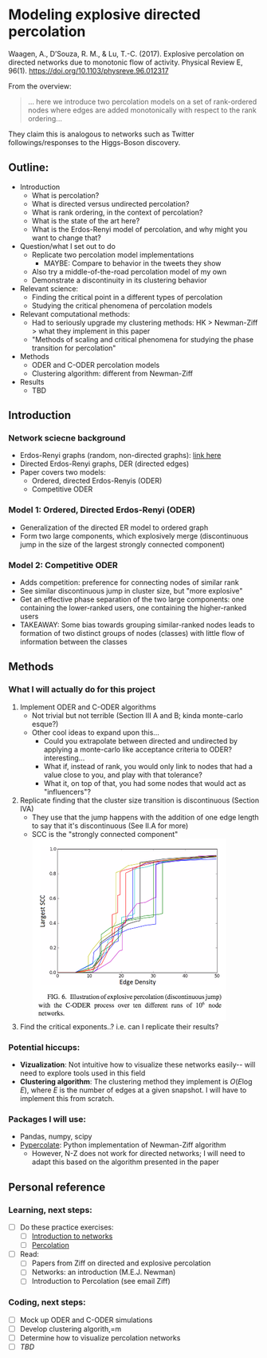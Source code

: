 # Modeling explosive directed percolation

Waagen, A., D’Souza, R. M., & Lu, T.-C. (2017). Explosive percolation on directed networks due to monotonic flow of activity. Physical Review E, 96(1). https://doi.org/10.1103/physreve.96.012317

From the overview:
> ... here we introduce two percolation models on a set of rank-ordered nodes where edges are added monotonically with respect to the rank ordering...

They claim this is analogous to networks such as Twitter followings/responses to the Higgs-Boson discovery.

## Outline:
- Introduction
  - What is percolation?
  - What is directed versus undirected percolation?
  - What is rank ordering, in the context of percolation?
  - What is the state of the art here?
  - What is the Erdos-Renyi model of percolation, and why might you want to change that?
- Question/what I set out to do
  - Replicate two percolation model implementations
    - MAYBE: Compare to behavior in the tweets they show
  - Also try a middle-of-the-road percolation model of my own
  - Demonstrate a discontinuity in its clustering behavior
- Relevant science:
  - Finding the critical point in a different types of percolation
  - Studying the critical phenomena of percolation models
- Relevant computational methods:
  - Had to seriously upgrade my clustering methods: HK > Newman-Ziff > what they implement in this paper
  - "Methods of scaling and critical phenomena for studying the phase transition for percolation"
- Methods
  - ODER and C-ODER percolation models
  - Clustering algorithm: different from Newman-Ziff
- Results
  - TBD

## Introduction
### Network sciecne background
- Erdos-Renyi graphs (random, non-directed graphs): [link here](https://en.wikipedia.org/wiki/Erd%C5%91s%E2%80%93R%C3%A9nyi_model)
- Directed Erdos-Renyi graphs, DER (directed edges)
- Paper covers two models:
  - Ordered, directed Erdos-Renyis (ODER)
  - Competitive ODER

### Model 1: Ordered, Directed Erdos-Renyi (ODER)
- Generalization of the directed ER model to ordered graph
- Form two large components, which explosively merge (discontinuous jump in the size of the largest strongly connected component)

### Model 2: Competitive ODER
- Adds competition: preference for connecting nodes of similar rank
- See similar discontinuous jump in cluster size, but "more explosive"
- Get an effective phase separation of the two large components: one containing the lower-ranked users, one containing the higher-ranked users
- TAKEAWAY: Some bias towards grouping similar-ranked nodes leads to formation of two distinct groups of nodes (classes) with little flow of information between the classes

## Methods
### What I will actually do for this project
1. Implement ODER and C-ODER algorithms
    - Not trivial but not terrible (Section III A and B; kinda monte-carlo esque?)
    - Other cool ideas to expand upon this...
      - Could you extrapolate between directed and undirected by applying a monte-carlo like acceptance criteria to ODER? interesting...
      - What if, instead of rank, you would only link to nodes that had a value close to you, and play with that tolerance?
      - What it, on top of that, you had some nodes that would act as "influencers"?
2. Replicate finding that the cluster size transition is discontinuous (Section IVA)
    - They use that the jump happens with the addition of one edge length to say that it's discontinuous (See II.A for more)
    - SCC is the "strongly connected component" <br> ![explosition](figs/explosion.png)
2. Find the critical exponents..? i.e. can I replicate their results?
<!-- 3. Investigate the rank-separation phenomena in the C-ODER process -->

### Potential hiccups:
- **Vizualization**: Not intuitive how to visualize these networks easily-- will need to explore tools used in this field
- __Clustering algorithm__: The clustering method they implement is $O(E\log{E})$, where $E$ is the number of edges at a given snapshot. I will have to implement this from scratch.

### Packages I will use:
- Pandas, numpy, scipy
- [Pypercolate](http://pypercolate.readthedocs.io/en/stable/pypercolate.html): Python implementation of Newman-Ziff algorithm
  - However, N-Z does not work for directed networks; I will need to adapt this based on the algorithm presented in the paper

## Personal reference
### Learning, next steps:
- [ ] Do these practice exercises:
  - [ ] [Introduction to networks](http://pages.physics.cornell.edu/~myers/teaching/ComputationalMethods/ComputerExercises/Networks/NetworksExercise.html)
  - [ ] [Percolation](http://pages.physics.cornell.edu/~myers/teaching/ComputationalMethods/ComputerExercises/Percolation/Percolation.html)
- [ ] Read:
  - [ ] Papers from Ziff on directed and explosive percolation
  - [ ] Networks: an introduction (M.E.J. Newman)
  - [ ] Introduction to Percolation (see email Ziff)

### Coding, next steps:
- [ ] Mock up ODER and C-ODER simulations
- [ ] Develop clustering algorith,=m
- [ ] Determine how to visualize percolation networks
- [ ] *TBD*
